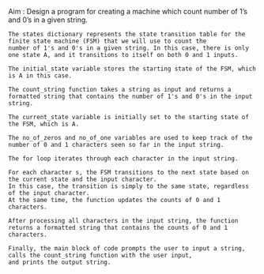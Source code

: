 Aim : Design a program for creating a machine which count number of 1’s and 0’s in a given string.

    The states dictionary represents the state transition table for the finite state machine (FSM) that we will use to count the 
    number of 1's and 0's in a given string. In this case, there is only one state A, and it transitions to itself on both 0 and 1 inputs.

    The initial_state variable stores the starting state of the FSM, which is A in this case.

    The count_string function takes a string as input and returns a formatted string that contains the number of 1's and 0's in the input string.

    The current_state variable is initially set to the starting state of the FSM, which is A.

    The no_of_zeros and no_of_one variables are used to keep track of the number of 0 and 1 characters seen so far in the input string.

    The for loop iterates through each character in the input string.

    For each character s, the FSM transitions to the next state based on the current state and the input character. 
    In this case, the transition is simply to the same state, regardless of the input character. 
    At the same time, the function updates the counts of 0 and 1 characters.

    After processing all characters in the input string, the function returns a formatted string that contains the counts of 0 and 1 characters.

    Finally, the main block of code prompts the user to input a string, calls the count_string function with the user input, 
    and prints the output string.